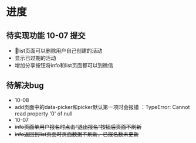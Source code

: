 # 进度
## 待实现功能 10-07 提交
- list页面可以删除用户自己创建的活动
- 显示已过期的活动
- 增加分享按钮将info和list页面都可以到微信
## 待解决bug 
- 10-08
- add页面中的data-picker和picker默认第一项时会报错 ：TypeError: Cannot read property '0' of null
- 10-07
- ~~info页面单用户报名时点击“退出报名”按钮后页面不刷新~~
- ~~info返回到list页面时页面数据不刷新，已报名数未更新~~